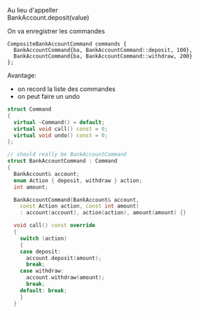 
Au lieu d'appeller  
BankAccount.deposit(value)

On va enregistrer les commandes

```
CompositeBankAccountCommand commands {
  BankAccountCommand{ba, BankAccountCommand::deposit, 100},
  BankAccountCommand{ba, BankAccountCommand::withdraw, 200}
};
```

Avantage:
* on record la liste des commandes
* on peut faire un undo

```c++
struct Command
{
  virtual ~Command() = default;
  virtual void call() const = 0;
  virtual void undo() const = 0;
};

// should really be BankAccountCommand
struct BankAccountCommand : Command
{
  BankAccount& account;
  enum Action { deposit, withdraw } action;
  int amount;

  BankAccountCommand(BankAccount& account, 
    const Action action, const int amount)
    : account(account), action(action), amount(amount) {}

  void call() const override
  {
    switch (action)
    {
    case deposit:
      account.deposit(amount);
      break;
    case withdraw: 
      account.withdraw(amount);
      break;
    default: break;
    }
  }
  ```
